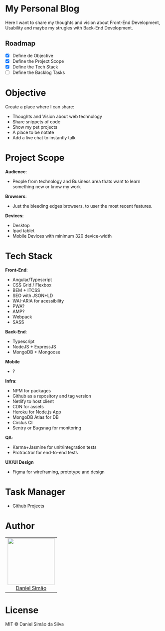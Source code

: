 # My Personal Blog

Here I want to share my thoughts and vision about Front-End Development, Usability and maybe my strugles with Back-End Development.

## Roadmap

- [x] Define de Objective
- [x] Define the Project Scope
- [x] Define the Tech Stack
- [ ] Define the Backlog Tasks

# Objective

Create a place where I can share:

- Thoughts and Vision about web technology
- Share snippets of code
- Show my pet projects
- A place to be notate
- Add a live chat to instantly talk

# Project Scope

**Audience**:

- People from technology and Business area thats
  want to learn something new or know my work

**Browsers**:

- Just the bleeding edges browsers,
  to user the most recent features.

**Devices**:

- Desktop
- Ipad tablet
- Mobile Devices with minimum 320 device-width

# Tech Stack

**Front-End**:

- Angular/Typescript
- CSS Grid / Flexbox
- BEM + ITCSS
- SEO with JSON+LD
- WAI-ARIA for acessibility
- PWA?
- AMP?
- Webpack
- SASS

**Back-End**:

- Typescript
- NodeJS + ExpressJS
- MongoDB + Mongoose

**Mobile**

- ?

**Infra**:

- NPM for packages
- Github as a repository and tag version
- Netlify to host client
- CDN for assets
- Heroku for Node.js App
- MongoDB Atlas for DB
- Circlus CI
- Sentry or Bugsnag for monitoring

**QA**:

- Karma+Jasmine for unit/integration tests
- Protractror for end-to-end tests

**UX/UI Design**

- Figma for wireframing, prototype and design


# Task Manager

- Github Projects

# Author

<table>
  <tbody>
    <tr>
      <td align="center">
        <img width="150" height="150"
        src="https://avatars2.githubusercontent.com/u/4645658?s=460&u=72ded9dd7cf1d6bfae41ed541fc349ca76d42d95&v=4">
        </br>
        <a href="https://github.com/simaodeveloper">Daniel Simão</a>
      </td>
    </tr>
  <tbody>
</table>


# License

MIT © Daniel Simão da Silva

